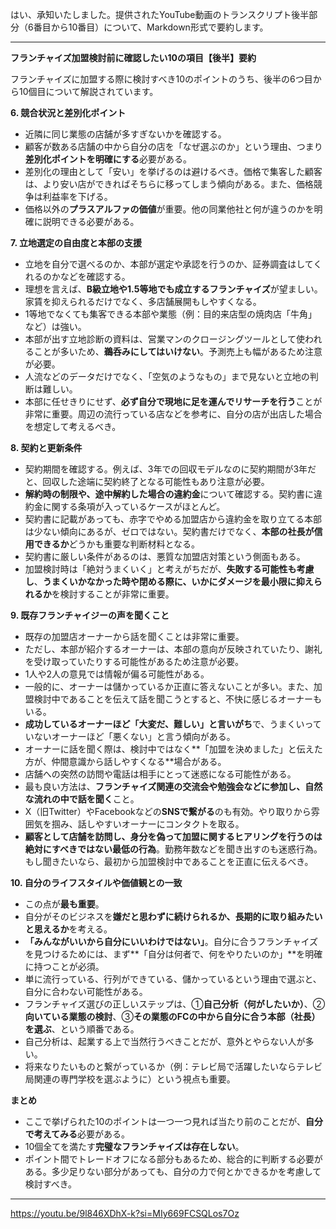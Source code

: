 はい、承知いたしました。提供されたYouTube動画のトランスクリプト後半部分（6番目から10番目）について、Markdown形式で要約します。

---

**フランチャイズ加盟検討前に確認したい10の項目【後半】要約**

フランチャイズに加盟する際に検討すべき10のポイントのうち、後半の6つ目から10個目について解説されています。

**6. 競合状況と差別化ポイント**

- 近隣に同じ業態の店舗が多すぎないかを確認する。
- 顧客が数ある店舗の中から自分の店を「なぜ選ぶのか」という理由、つまり**差別化ポイントを明確にする**必要がある。
- 差別化の理由として「安い」を挙げるのは避けるべき。価格で集客した顧客は、より安い店ができればそちらに移ってしまう傾向がある。また、価格競争は利益率を下げる。
- 価格以外の**プラスアルファの価値**が重要。他の同業他社と何が違うのかを明確に説明できる必要がある。

**7. 立地選定の自由度と本部の支援**

- 立地を自分で選べるのか、本部が選定や承認を行うのか、証券調査はしてくれるのかなどを確認する。
- 理想を言えば、**B級立地や1.5等地でも成立するフランチャイズ**が望ましい。家賃を抑えられるだけでなく、多店舗展開もしやすくなる。
- 1等地でなくても集客できる本部や業態（例：目的来店型の焼肉店「牛角」など）は強い。
- 本部が出す立地診断の資料は、営業マンのクロージングツールとして使われることが多いため、**鵜呑みにしてはいけない**。予測売上も幅があるため注意が必要。
- 人流などのデータだけでなく、「空気のようなもの」まで見ないと立地の判断は難しい。
- 本部に任せきりにせず、**必ず自分で現地に足を運んでリサーチを行う**ことが非常に重要。周辺の流行っている店などを参考に、自分の店が出店した場合を想定して考えるべき。

**8. 契約と更新条件**

- 契約期間を確認する。例えば、3年での回収モデルなのに契約期間が3年だと、回収した途端に契約終了となる可能性もあり注意が必要。
- **解約時の制限や、途中解約した場合の違約金**について確認する。契約書に違約金に関する条項が入っているケースがほとんど。
- 契約書に記載があっても、赤字でやめる加盟店から違約金を取り立てる本部は少ない傾向にあるが、ゼロではない。契約書だけでなく、**本部の社長が信用できるか**どうかも重要な判断材料となる。
- 契約書に厳しい条件があるのは、悪質な加盟店対策という側面もある。
- 加盟検討時は「絶対うまくいく」と考えがちだが、**失敗する可能性も考慮し**、**うまくいかなかった時や閉める際に、いかにダメージを最小限に抑えられるか**を検討することが非常に重要。

**9. 既存フランチャイジーの声を聞くこと**

- 既存の加盟店オーナーから話を聞くことは非常に重要。
- ただし、本部が紹介するオーナーは、本部の意向が反映されていたり、謝礼を受け取っていたりする可能性があるため注意が必要。
- 1人や2人の意見では情報が偏る可能性がある。
- 一般的に、オーナーは儲かっているか正直に答えないことが多い。また、加盟検討中であることを伝えて話を聞こうとすると、不快に感じるオーナーもいる。
- **成功しているオーナーほど「大変だ、難しい」と言いがち**で、うまくいっていないオーナーほど「悪くない」と言う傾向がある。
- オーナーに話を聞く際は、検討中ではなく**「加盟を決めました」と伝えた方が、仲間意識から話しやすくなる**場合がある。
- 店舗への突然の訪問や電話は相手にとって迷惑になる可能性がある。
- 最も良い方法は、**フランチャイズ関連の交流会や勉強会などに参加し、自然な流れの中で話を聞く**こと。
- X（旧Twitter）やFacebookなどの**SNSで繋がる**のも有効。やり取りから雰囲気を掴み、話しやすいオーナーにコンタクトを取る。
- **顧客として店舗を訪問し、身分を偽って加盟に関するヒアリングを行うのは絶対にすべきではない最低の行為**。勤務年数などを聞き出すのも迷惑行為。もし聞きたいなら、最初から加盟検討中であることを正直に伝えるべき。

**10. 自分のライフスタイルや価値観との一致**

- この点が**最も重要**。
- 自分がそのビジネスを**嫌だと思わずに続けられるか、長期的に取り組みたいと思えるか**を考える。
- **「みんながいいから自分にいいわけではない」**。自分に合うフランチャイズを見つけるためには、まず**「自分は何者で、何をやりたいのか」**を明確に持つことが必須。
- 単に流行っている、行列ができている、儲かっているという理由で選ぶと、自分に合わない可能性がある。
- フランチャイズ選びの正しいステップは、①**自己分析（何がしたいか）**、②**向いている業態の検討**、③**その業態のFCの中から自分に合う本部（社長）を選ぶ**、という順番である。
- 自己分析は、起業する上で当然行うべきことだが、意外とやらない人が多い。
- 将来なりたいものと繋がっているか（例：テレビ局で活躍したいならテレビ局関連の専門学校を選ぶように）という視点も重要。

**まとめ**

- ここで挙げられた10のポイントは一つ一つ見れば当たり前のことだが、**自分で考えてみる**必要がある。
- 10個全てを満たす**完璧なフランチャイズは存在しない**。
- ポイント間でトレードオフになる部分もあるため、総合的に判断する必要がある。多少足りない部分があっても、自分の力で何とかできるかを考慮して検討すべき。

---

https://youtu.be/9l846XDhX-k?si=MIy669FCSQLos7Oz